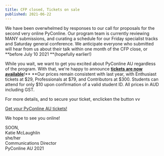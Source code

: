 ```yaml
---
title: CFP closed, Tickets on sale
published: 2021-06-22
---
```


We have been overwhelmed by responses to our call for proposals for the second very online PyConline. Our program team is currently reviewing MANY submissions, and curating a schedule for our Friday specialist tracks and Saturday general conference. We anticipate everyone who submitted will hear from us about their talk within one month of the CFP close, or **before July 10 2021 **(hopefully earlier!)

While you wait, we want to get you excited about PyConline AU regardless of the program. With that, we're happy to announce **[tickets are now available](2021.pycon.org.au/attend)**!** **Our prices remain consistent with last year, with Enthusiast tickets at $29,  Professionals at $79, and Contributors at $300. Students can attend for only $10 upon confirmation of a valid student ID. All prices in AUD including GST.

For more details, and to secure your ticket, enclicken the button vv 

<p class='center-content'>
	<a href='https://pretix.eu/pyconau/online2021/' class='btn btn-center btn-chonk'>
		Get your PyConline AU tickets!
	</a>
</p>

We hope to see you online!

SOON,<br>
Katie McLaughlin<br>
she/her<br>
Communications Director<br>
PyConline AU 2021 
